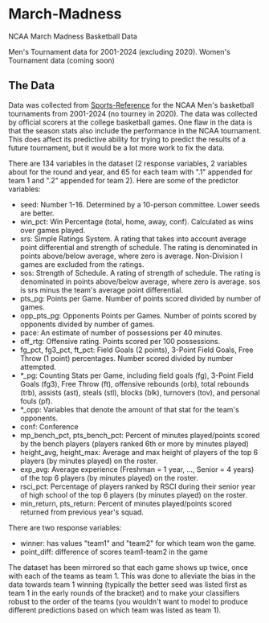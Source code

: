 # March-Madness
NCAA March Madness Basketball Data

Men's Tournament data for 2001-2024 (excluding 2020).
Women's Tournament data (coming soon)

## The Data
Data was collected from
[Sports-Reference](https://www.sports-reference.com/cbb/)
for the NCAA Men's basketball tournaments from 2001-2024 (no tourney in
2020). The data was collected by official scorers at the college
basketball games. One flaw in the data is that the season stats also
include the performance in the NCAA tournament. This does affect its
predictive ability for trying to predict the results of a future
tournament, but it would be a lot more work to fix the data.

There are 134 variables in the dataset (2 response variables, 
2 variables about for the round and year, and 
65 for each team with ".1" appended for team 1 and ".2" appended for team 2). 
Here are some of the predictor variables:

-   seed: Number 1-16. Determined by a 10-person committee. Lower seeds
    are better.
-   win_pct: Win Percentage (total, home, away, conf). Calculated as
    wins over games played.
-   srs: Simple Ratings System. A rating that takes into account average
    point differential and strength of schedule. The rating is
    denominated in points above/below average, where zero is average.
    Non-Division I games are excluded from the ratings.
-   sos: Strength of Schedule. A rating of strength of schedule. The
    rating is denominated in points above/below average, where zero is
    average. sos is srs minus the team's average point differential.
-   pts_pg: Points per Game. Number of points scored divided by number
    of games.
-   opp_pts_pg: Opponents Points per Games. Number of points scored by
    opponents divided by number of games.
-   pace: An estimate of number of possessions per 40 minutes.
-   off_rtg: Offensive rating. Points scored per 100 possessions.
-   fg_pct, fg3_pct, ft_pct: Field Goals (2 points), 3-Point Field
    Goals, Free Throw (1 point) percentages. Number scored divided by
    number attempted.
-   \*\_pg: Counting Stats per Game, including field goals (fg), 3-Point
    Field Goals (fg3), Free Throw (ft), offensive rebounds (orb), total
    rebounds (trb), assists (ast), steals (stl), blocks (blk), turnovers
    (tov), and personal fouls (pf).
-   \*\_opp: Variables that denote the amount of that stat for the team's opponents.
-   conf: Conference
-   mp_bench_pct, pts_bench_pct: Percent of minutes played/points scored by the bench players (players ranked 6th or more by minutes played)
-   height_avg, height_max: Average and max height of players of the top 6 players (by minutes played) on the roster.
-   exp_avg: Average experience (Freshman = 1 year, ..., Senior = 4 years) of the top 6 players (by minutes played) on the roster.
-   rsci_pct: Percentage of players ranked by RSCI during their senior year of high school of the top 6 players (by minutes played) on the roster.
-   min_return, pts_return: Percent of minutes played/points scored returned from previous year's squad.

There are two response variables:

-  winner: has values "team1" and "team2" for which team won the game.
-  point_diff: difference of scores team1-team2 in the game

The dataset has been mirrored so that each game shows up twice, once
with each of the teams as team 1. This was done to alleviate the bias in
the data towards team 1 winning (typically the better seed was listed
first as team 1 in the early rounds of the bracket) and to make your
classifiers robust to the order of the teams (you wouldn't want to model
to produce different predictions based on which team was listed as team
1).
